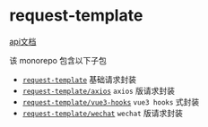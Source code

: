 # request-template

[api文档](https://mengxinssfd.github.io/request-template/modules/request_template.html)

该 monorepo 包含以下子包

- [`request-template`](packages/request-template) 基础请求封装
- [`request-template/axios`](packages/axios) `axios` 版请求封装
- [`request-template/vue3-hooks`](packages/vue3-hooks) `vue3 hooks` 式封装
- [`request-template/wechat`](packages/wechat) `wechat` 版请求封装
